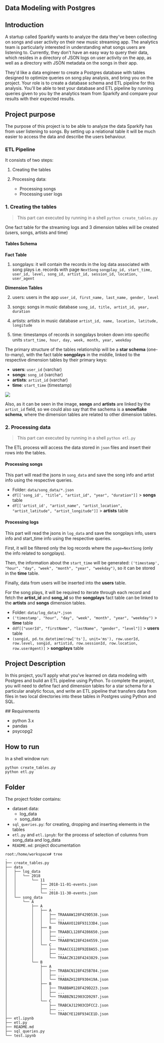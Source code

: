 Data Modeling with Postgres
---------------------------

## Introduction

A startup called Sparkify wants to analyze the data they've been collecting on songs and user activity on their new music streaming app. The analytics team is particularly interested in understanding what songs users are listening to. Currently, they don't have an easy way to query their data, which resides in a directory of JSON logs on user activity on the app, as well as a directory with JSON metadata on the songs in their app.

They'd like a data engineer to create a Postgres database with tables designed to optimize queries on song play analysis, and bring you on the project. Your role is to create a database schema and ETL pipeline for this analysis. You'll be able to test your database and ETL pipeline by running queries given to you by the analytics team from Sparkify and compare your results with their expected results.


## Project purpose

The purpose of this project is to be able to analyze the data Sparkify has from user listening to songs. By setting up a relational table it will be much easier to access the data and describe the users behaviour.

### ETL Pipeline

It consists of two steps:

1. Creating the tables

2. Processing data:
	- Processing songs
	- Processing user logs

### 1. Creating the tables

> This part can executed by running in a shell `python create_tables.py`

One fact table for the streaming logs and 3 dimension tables will be created (users, songs, artists and time)

#### Tables Schema

**Fact Table**

1. songplays: it will contain the records in the log data associated with song plays i.e. records with page `NextSong`
`songplay_id, start_time, user_id, level, song_id, artist_id, session_id, location, user_agent`

**Dimension Tables**

2. users: users in the app
`user_id, first_name, last_name, gender, level`

3. songs: songs in music database
`song_id, title, artist_id, year, duration`

4. artists: artists in music database
`artist_id, name, location, latitude, longitude`
5. time: timestamps of records in songplays broken down into specific units
`start_time, hour, day, week, month, year, weekday`


The primary structure of the tables relationship will be a **star schema** (one-to-many), with the fact table **songplays** in the middle, linked to the respective dimension tables by their primary keys:

- **users**: `user_id` (varchar)
- **songs**: `song_id` (varchar)
- **artists**: `artist_id` (varchar)
- **time**: `start_time` (timestamp)

![](./P1-schema.png)

Also, as it can be seen in the image, **songs** and **artists** are linked by the `artist_id` field, so we could also say that the sachema is a **snowflake schema**, where the dimension tables are related to other dimension tables.



### 2. Processing data

>  This part can executed by running in a shell `python etl.py`

The ETL process will access the data stored in `json` files and insert their rows into the tables.


#### Processing songs
This part will read the jsons in `song_data` and save the song info and artist info using the respective queries.

- Folder: `data/song_data/*.json`
- `df[['song_id', "title", "artist_id", "year", "duration"]]` > **songs** table
- `df[['artist_id', "artist_name", "artist_location", "artist_latitude", "artist_longitude"]]` > **artists** table


#### Processing logs
This part will read the jsons in `log_data` and save the songplays info, users info and start_time info using the respective queries.

First, it will be filtered only the log records where the `page=NextSong` (only the info related to songplays).

Then, the information about the `start_time` will be generated: `('timestamp', "hour", "day", "week", "month", "year", "weekday")`, so it can be stored in the **time** table.

Finally, data from users will be inserted into the **users** table.

For the song plays, it will be required to iterate through each record and fetch the **artist_id** and **song_id** so the **songplays** fact table can be linked to the **artists** and **songs** dimension tables.


- Folder: `data/log_data/*.json`
- `('timestamp', "hour", "day", "week", "month", "year", "weekday")` > **time** table
- `ddf[["userId", "firstName", "lastName", "gender", "level"]]` > **users** table
- `(songid, pd.to_datetime(row['ts'], unit='ms'), row.userId, row.level, songid, artistid, row.sessionId, row.location, row.userAgent)]` > **songplays** table



## Project Description

In this project, you'll apply what you've learned on data modeling with Postgres and build an ETL pipeline using Python. To complete the project, you will need to define fact and dimension tables for a star schema for a particular analytic focus, and write an ETL pipeline that transfers data from files in two local directories into these tables in Postgres using Python and SQL.

## Requirements
- python 3.x
- pandas
- psycopg2

## How to run

In a shell window run:

```shell
python create_tables.py
python etl.py
```

## Folder
The project folder contains:

- dataset data:
	- log_data
	- song_data
- `sql_queries.py`: for creating, dropping and inserting elements in the tables
- `etl.py` and `etl.ipnyb`: for the process of selection of columns from song_data and log_data
- `README.md`: project documentation

```shell
root:/home/workspace# tree
.
├── create_tables.py
├── data
│   ├── log_data
│   │   └── 2018
│   │       └── 11
│   │           ├── 2018-11-01-events.json
│   │           ├── ...
│   │           └── 2018-11-30-events.json
│   └── song_data
│       └── A
│           ├── A
│           │   ├── A
│           │   │   ├── TRAAAAW128F429D538.json
│           │   │   ├── ...
│           │   │   └── TRAAAVO128F93133D4.json
│           │   ├── B
│           │   │   ├── TRAABCL128F4286650.json
│           │   │   ├── ...
│           │   │   └── TRAABYW128F4244559.json
│           │   └── C
│           │       ├── TRAACCG128F92E8A55.json
│           │       ├── ...
│           │       └── TRAACZK128F4243829.json
│           └── B
│               ├── A
│               │   ├── TRABACN128F425B784.json
│               │   ├── ...
│               │   └── TRABAZH128F930419A.json
│               ├── B
│               │   ├── TRABBAM128F429D223.json
│               │   ├── ...
│               │   └── TRABBZN12903CD9297.json
│               └── C
│                   ├── TRABCAJ12903CDFCC2.json
│                   ├── ...
│                   └── TRABCYE128F934CE1D.json
├── etl.ipynb
├── etl.py
├── README.md
├── sql_queries.py
└── test.ipynb
```




